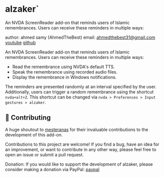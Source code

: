 # alzaker`

An NVDA ScreenReader add-on that reminds users of Islamic remembrances. Users can receive these reminders in multiple ways:


author: ahmed samy (AhmedTheBest) 
email: ahmedthebest31@gmail.com 
[youtube](https://is.gd/NZ9LVY) 
[github](https://github.com/ahmedthebest31/alzaker.nvda-addon)


An NVDA ScreenReader add-on that reminds users of Islamic remembrances. Users can receive these reminders in multiple ways:

- Read the remembrance using NVDA's default TTS.
- Speak the remembrance using recorded audio files.
- Display the remembrance in Windows notifications.

The reminders are presented randomly at an interval specified by the user. Additionally, users can trigger a random remembrance using the shortcut `nvda+alt+Z`. This shortcut can be changed via `nvda > Preferences > Input gestures > alzaker`.

## 🤝 Contributing

A huge shoutout to [mesteranas](https://github.com/mesteranas/) for their invaluable contributions to the development of this add-on.

Contributions to this project are welcome! If you find a bug, have an idea for an improvement, or want to contribute in any other way, please feel free to open an issue or submit a pull request.


Donation: If you would like to support the development of alzaker, please consider making a donation via PayPal:
[paypal](https://www.paypal.com/paypalme/ahmedthebest31)
